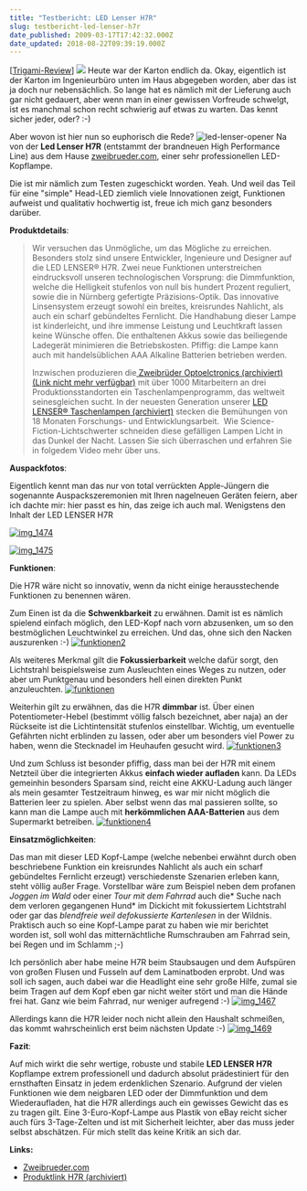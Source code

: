 ```yaml
---
title: "Testbericht: LED Lenser H7R"
slug: testbericht-led-lenser-h7r
date_published: 2009-03-17T17:42:32.000Z
date_updated: 2018-08-22T09:39:19.000Z
---
```


[[Trigami-Review](http://www.trigami.com/?blog=http://thafaker.de)]
![](//www.trigami.com/img/customers/1383-logo_weiss.jpg)
Heute war der Karton endlich da. Okay, eigentlich ist der Karton im Ingenieurbüro unten im Haus abgegeben worden, aber das ist ja doch nur nebensächlich. So lange hat es nämlich mit der Lieferung auch gar nicht gedauert, aber wenn man in einer gewissen Vorfreude schwelgt, ist es manchmal schon recht schwierig auf etwas zu warten. Das kennt sicher jeder, oder? :-)

Aber wovon ist hier nun so euphorisch die Rede?
![led-lenser-opener](//picdump.thafaker.de/2009/03/led-lenser-opener.png)
Na von der **Led Lenser H7R** (entstammt der brandneuen High Performance Line) aus dem Hause [zweibrueder.com](http://www.zweibrueder.com), einer sehr professionellen LED-Kopflampe.[
](http://www.zweibrueder.com)

Die ist mir nämlich zum Testen zugeschickt worden. Yeah. Und weil das Teil für eine "simple" Head-LED ziemlich viele Innovationen zeigt, Funktionen aufweist und qualitativ hochwertig ist, freue ich mich ganz besonders darüber.

**Produktdetails**:

> Wir versuchen das Unmögliche, um das Mögliche zu erreichen. Besonders stolz sind unsere Entwickler, Ingenieure und Designer auf die LED LENSER® H7R. Zwei neue Funktionen unterstreichen eindrucksvoll unseren technologischen Vorsprung: die Dimmfunktion, welche die Helligkeit stufenlos von null bis hundert Prozent reguliert, sowie die in Nürnberg gefertigte Präzisions-Optik. Das innovative Linsensystem erzeugt sowohl ein breites, kreisrundes Nahlicht, als auch ein scharf gebündeltes Fernlicht. Die Handhabung dieser Lampe ist kinderleicht, und ihre immense Leistung und Leuchtkraft lassen keine Wünsche offen. Die enthaltenen Akkus sowie das beiliegende Ladegerät minimieren die Betriebskosten. Pfiffig: die Lampe kann auch mit handelsüblichen AAA Alkaline Batterien betrieben werden.
> 
> Inzwischen produzieren die[ Zweibrüder Optoelctronics (archiviert) (Link nicht mehr verfügbar)](http://web.archive.org/web/20110718010607/http://www.zweibrueder.com/unternehmen/unternehmen_index.php?id=unternehmen) mit über 1000 Mitarbeitern an drei Produktionsstandorten ein Taschenlampenprogramm, das weltweit seinesgleichen sucht. In der neuesten Generation unserer [LED LENSER® Taschenlampen (archiviert)](http://web.archive.org/web/20111018143221/http://www.zweibrueder.com/produkte/html_highperformance/highperformance_start.php?id=high_per_line) stecken die Bemühungen von 18 Monaten Forschungs- und Entwicklungsarbeit.  Wie Science-Fiction-Lichtschwerter schneiden diese gefälligen Lampen Licht in das Dunkel der Nacht. Lassen Sie sich überraschen und erfahren Sie in folgedem Video mehr über uns.

**Auspackfotos**:

Eigentlich kennt man das nur von total verrückten Apple-Jüngern die sogenannte Auspackszeremonien mit Ihren nagelneuen Geräten feiern, aber ich dachte mir: hier passt es hin, das zeige ich auch mal. Wenigstens den Inhalt der LED LENSER H7R

[![img_1474](//picdump.thafaker.de/2009/03/img_1474-300x225.jpg)](http://picdump.thafaker.de/2009/03/img_1474.jpg)

[![img_1475](//picdump.thafaker.de/2009/03/img_1475-300x225.jpg)](http://picdump.thafaker.de/2009/03/img_1475.jpg)

**Funktionen**:

Die H7R wäre nicht so innovativ, wenn da nicht einige herausstechende Funktionen zu benennen wären.

Zum Einen ist da die **Schwenkbarkeit** zu erwähnen. Damit ist es nämlich spielend einfach möglich, den LED-Kopf nach vorn abzusenken, um so den bestmöglichen Leuchtwinkel zu erreichen. Und das, ohne sich den Nacken auszurenken :-)
[![funktionen2](//picdump.thafaker.de/2009/03/funktionen2-300x251.jpg)](http://picdump.thafaker.de/2009/03/funktionen2.jpg)

Als weiteres Merkmal gilt die **Fokussierbarkeit** welche dafür sorgt, den Lichtstrahl beispielsweise zum Ausleuchten eines Weges zu nutzen, oder aber um Punktgenau und besonders hell einen direkten Punkt anzuleuchten.
[![funktionen](//picdump.thafaker.de/2009/03/funktionen-300x255.jpg)](http://picdump.thafaker.de/2009/03/funktionen.jpg)

Weiterhin gilt zu erwähnen, das die H7R **dimmbar** ist. Über einen Potentiometer-Hebel (bestimmt völlig falsch bezeichnet, aber naja) an der Rückseite ist die Lichtintensität stufenlos einstellbar. Wichtig, um eventuelle Gefährten nicht erblinden zu lassen, oder aber um besonders viel Power zu haben, wenn die Stecknadel im Heuhaufen gesucht wird.
[![funktionen3](//picdump.thafaker.de/2009/03/funktionen3-300x225.jpg)](http://picdump.thafaker.de/2009/03/funktionen3.jpg)

Und zum Schluss ist besonder pfiffig, dass man bei der H7R mit einem Netzteil über die integrierten Akkus **einfach wieder aufladen** kann. Da LEDs gemeinhin besonders Sparsam sind, reicht eine AKKU-Ladung auch länger als mein gesamter Testzeitraum hinweg, es war mir nicht möglich die Batterien leer zu spielen. Aber selbst wenn das mal passieren sollte, so kann man die Lampe auch mit **herkömmlichen AAA-Batterien** aus dem Supermarkt betreiben.
[![funktionen4](//picdump.thafaker.de/2009/03/funktionen4-300x281.jpg)](http://picdump.thafaker.de/2009/03/funktionen4.jpg)

**Einsatzmöglichkeiten**:

Das man mit dieser LED Kopf-Lampe (welche nebenbei erwähnt durch oben beschriebene Funktion ein kreisrundes Nahlicht als auch ein scharf gebündeltes Fernlicht erzeugt) verschiedenste Szenarien erleben kann, steht völlig außer Frage. Vorstellbar wäre zum Beispiel neben dem profanen *Joggen im Wald* oder einer *Tour mit dem Fahrrad* auch die* Suche nach dem verloren gegangenen Hund* im Dickicht mit fokussiertem Lichtstrahl oder gar das *blendfreie weil defokussierte Kartenlesen* in der Wildnis. Praktisch auch so eine Kopf-Lampe parat zu haben wie mir berichtet worden ist, soll wohl das mitternächtliche Rumschrauben am Fahrrad sein, bei Regen und im Schlamm ;-)

Ich persönlich aber habe meine H7R beim Staubsaugen und dem Aufspüren von großen Flusen und Fusseln auf dem Laminatboden erprobt. Und was soll ich sagen, auch dabei war die Headlight eine sehr große Hilfe, zumal sie beim Tragen auf dem Kopf eben gar nicht weiter stört und man die Hände frei hat. Ganz wie beim Fahrrad, nur weniger aufregend :-)
[![img_1467](//picdump.thafaker.de/2009/03/img_1467-300x225.jpg)](http://picdump.thafaker.de/2009/03/img_1467.jpg)

Allerdings kann die H7R leider noch nicht allein den Haushalt schmeißen, das kommt wahrscheinlich erst beim nächsten Update :-)
[![img_1469](//picdump.thafaker.de/2009/03/img_1469-300x225.jpg)](http://picdump.thafaker.de/2009/03/img_1469.jpg)

**Fazit**:

Auf mich wirkt die sehr wertige, robuste und stabile **LED LENSER H7R** Kopflampe extrem professionell und dadurch absolut prädestiniert für den ernsthaften Einsatz in jedem erdenklichen Szenario. Aufgrund der vielen Funktionen wie dem neigbaren LED oder der Dimmfunktion und dem Wiederaufladen, hat die H7R allerdings auch ein gewisses Gewicht das es zu tragen gilt. Eine 3-Euro-Kopf-Lampe aus Plastik von eBay reicht sicher auch fürs 3-Tage-Zelten und ist mit Sicherheit leichter, aber das muss jeder selbst abschätzen. Für mich stellt das keine Kritik an sich dar.

**Links:**

- [Zweibrueder.com](http://www.zweibrueder.com)
- [Produktlink H7R (archiviert)](http://web.archive.org/web/20110208205324/http://www.zweibrueder.com/produkte/html_highperformance/html_Hserie/h7R.php?id=h7r)

